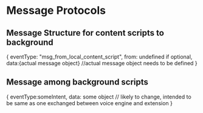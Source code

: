 # Message Protocols
## Message Structure for content scripts to background
{
	eventType: "msg_from_local_content_script",
	from: undefined if optional,
	data:{actual message object}
	//actual message object needs to be defined
}

## Message among background scripts
{
	eventType:someIntent,
	data: some object // likely to change, intended to be same as one exchanged between voice engine and extension
}